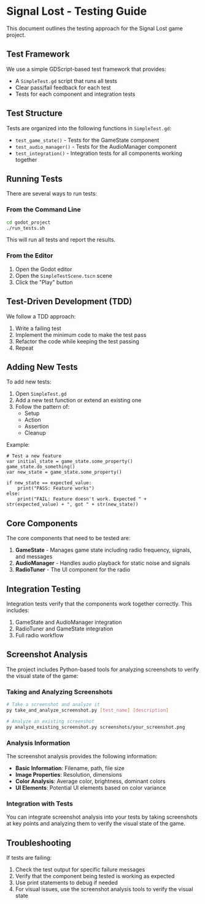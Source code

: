 # Signal Lost - Testing Guide

This document outlines the testing approach for the Signal Lost game project.

## Test Framework

We use a simple GDScript-based test framework that provides:

- A `SimpleTest.gd` script that runs all tests
- Clear pass/fail feedback for each test
- Tests for each component and integration tests

## Test Structure

Tests are organized into the following functions in `SimpleTest.gd`:

- `test_game_state()` - Tests for the GameState component
- `test_audio_manager()` - Tests for the AudioManager component
- `test_integration()` - Integration tests for all components working together

## Running Tests

There are several ways to run tests:

### From the Command Line

```bash
cd godot_project
./run_tests.sh
```

This will run all tests and report the results.

### From the Editor

1. Open the Godot editor
2. Open the `SimpleTestScene.tscn` scene
3. Click the "Play" button

## Test-Driven Development (TDD)

We follow a TDD approach:

1. Write a failing test
2. Implement the minimum code to make the test pass
3. Refactor the code while keeping the test passing
4. Repeat

## Adding New Tests

To add new tests:

1. Open `SimpleTest.gd`
2. Add a new test function or extend an existing one
3. Follow the pattern of:
   - Setup
   - Action
   - Assertion
   - Cleanup

Example:

```gdscript
# Test a new feature
var initial_state = game_state.some_property()
game_state.do_something()
var new_state = game_state.some_property()

if new_state == expected_value:
    print("PASS: Feature works")
else:
    print("FAIL: Feature doesn't work. Expected " + str(expected_value) + ", got " + str(new_state))
```

## Core Components

The core components that need to be tested are:

1. **GameState** - Manages game state including radio frequency, signals, and messages
2. **AudioManager** - Handles audio playback for static noise and signals
3. **RadioTuner** - The UI component for the radio

## Integration Testing

Integration tests verify that the components work together correctly. This includes:

1. GameState and AudioManager integration
2. RadioTuner and GameState integration
3. Full radio workflow

## Screenshot Analysis

The project includes Python-based tools for analyzing screenshots to verify the visual state of the game:

### Taking and Analyzing Screenshots

```bash
# Take a screenshot and analyze it
py take_and_analyze_screenshot.py [test_name] [description]

# Analyze an existing screenshot
py analyze_existing_screenshot.py screenshots/your_screenshot.png
```

### Analysis Information

The screenshot analysis provides the following information:

- **Basic Information**: Filename, path, file size
- **Image Properties**: Resolution, dimensions
- **Color Analysis**: Average color, brightness, dominant colors
- **UI Elements**: Potential UI elements based on color variance

### Integration with Tests

You can integrate screenshot analysis into your tests by taking screenshots at key points and analyzing them to verify the visual state of the game.

## Troubleshooting

If tests are failing:

1. Check the test output for specific failure messages
2. Verify that the component being tested is working as expected
3. Use print statements to debug if needed
4. For visual issues, use the screenshot analysis tools to verify the visual state
